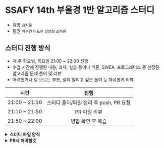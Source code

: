 # SSAFY 14th 부울경 1반 알고리즘 스터디
- 팀장  `김지윤`
- 팀원  `백수연` `이도현` `장영철` `조하원`
## 스터디 진행 방식
- 매 주 화요일, 목요일 21:00 ~ 22:00 진행
- 수업 시간에 진행된 내용, 과제, 실습 등이나 백준, SWEA, 프로그래머스 등 선정된 알고리즘 문제 풀이 및 리뷰
- 어려웠거나 잘 모르는 부분, 널리 알리고 싶은 풀이 등 자유롭게 리뷰

|시간|진행|
|:---:|:---:|
|21:00 ~ 21:10|스터디 폴더/파일 정리 후 push, PR 요청|
|21:10 ~ 21:50|PR 파일 리뷰|
|21:50 ~ 22:00|병합 확인 후 복습|

<details><summary> <b>스터디 파일 양식</b> </summary>
<div markdown="1">
  
### 폴더
- 본인 브랜치가 연결된 폴더에 주차별로 week1, week2, ... 등으로 폴더 생성
- 폴더 안에 파일 넣어서 push할것
- ex)dohyun/week1/SWEA_2005_파스칼의 삼각형

### 업로드할 파일명 규칙
- SWEA -> SWEA
- 백준 -> BAEK
- {문제사이트}\_{문제번호}_{문제이름}.py
- ex) SWEA_2005_파스칼의 삼각형

### Pull Request
- {문제사이트}\_{문제번호}_{문제이름}_{본인이름}
- ex) SWEA_2005_파스칼의 삼각형_도현

### Commit Message
- {날짜}\_{챕터}_{수정내용}
- ex) 0812_Stack_제출

</div>
</details>

<details><summary> <b>PR시 해야할것</b> </summary>
<div markdown="1">

</div>
</details>
